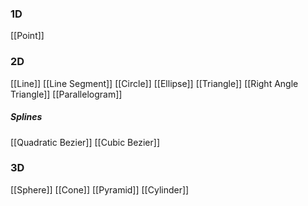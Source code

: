 ### 1D
[[Point]]
### 2D
[[Line]]
[[Line Segment]]
[[Circle]]
[[Ellipse]]
[[Triangle]]
[[Right Angle Triangle]]
[[Parallelogram]]
##### Splines
[[Quadratic Bezier]]
[[Cubic Bezier]]
### 3D
[[Sphere]]
[[Cone]]
[[Pyramid]]
[[Cylinder]]